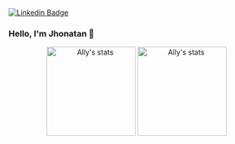 [![Linkedin Badge](https://img.shields.io/badge/-Jhonatan-blue?style=flat-square&logo=Linkedin&logoColor=white&link=https://www.linkedin.com/in/jhonatan-scremim-32b408196/)](https://www.linkedin.com/in/jhonatan-scremim-32b408196/)


### Hello, I'm Jhonatan 👋

<p align="center">
  <span>
    <img src="https://github-readme-stats.vercel.app/api/top-langs?username=JhonatanScremim&layout=compact&show_icons=true&theme=algolia" alt="Ally's stats" height=175 />
  </span>
  <span>
    <img src="https://github-readme-stats.vercel.app/api?username=JhonatanScremim&show_icons=true&theme=algolia" alt="Ally's stats" height=175 />
  </span>
</p>

<!--
**JhonatanScremim/JhonatanScremim** is a ✨ _special_ ✨ repository because its `README.md` (this file) appears on your GitHub profile.

Here are some ideas to get you started:

- 🔭 I’m currently working on ...
- 🌱 I’m currently learning ...
- 👯 I’m looking to collaborate on ...
- 🤔 I’m looking for help with ...
- 💬 Ask me about ...
- 📫 How to reach me: ...
- 😄 Pronouns: ...
- ⚡ Fun fact: ...
-->
